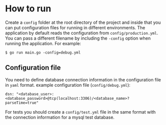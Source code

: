 # How to run

Create a `config` folder at the root directory of the project and inside that you can put configuration files for running in different environments.
The application by default reads the configuration from `config/production.yml`. You can pass a different filename by including the `-config` option when running the application. For example:

```
$ go run main.go -config=debug.yml
```

## Configuration file

You need to define database connection information in the configuration file in `yaml` format.
example configuration file (`config/debug.yml`):

```
dsn: "<database_user>:<database_password>@tcp(localhost:3306)/<database_name>?parseTime=true"
```

For tests you should create a `config/test.yml` file in the same format with the connection information for a mysql test database.
